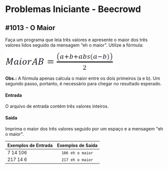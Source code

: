 # Problemas Iniciante - Beecrowd

## #1013 - O Maior
Faça um programa que leia três valores e apresente o maior dos três valores lidos seguido da mensagem “eh o maior”. Utilize a fórmula:

![MaiorAB](assets/maior.png)

**Obs.:** A fórmula apenas calcula o maior entre os dois primeiros (a e b). Um segundo passo, portanto, é necessário para chegar no resultado esperado.

#### Entrada
O arquivo de entrada contém três valores inteiros.

#### Saída
Imprima o maior dos três valores seguido por um espaço e a mensagem "eh o maior".

| Exemplos de Entrada  | Exemplos de Saída    |
| -------------------- |:---------------------:|
| 7 14 106             | `106 eh o maior`      |
| 217 14 6             | `217 eh o maior`      |
